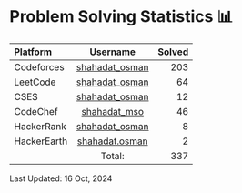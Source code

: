 # Problem Solving Statistics 📊

| Platform    |                            Username                             | Solved |
| :---------- | :-------------------------------------------------------------: | -----: |
| Codeforces  | [shahadat_osman](https://codeforces.com/profile/shahadat_osman) |    203 |
| LeetCode    |      [shahadat_osman](https://leetcode.com/shahadat_osman)      |     64 |
| CSES        |          [shahadat_osman](https://cses.fi/user/135904)          |     12 |
| CodeChef    |   [shahadat_mso](https://www.codechef.com/users/shahadat_mso)   |     46 |
| HackerRank  |   [shahadat_osman](https://www.hackerrank.com/shahadat_osman)   |      8 |
| HackerEarth |  [shahadat.osman](https://www.hackerearth.com/@shahadat.osman)  |      2 |
|             |                             Total:                              |    337 |

Last Updated: 16 Oct, 2024
